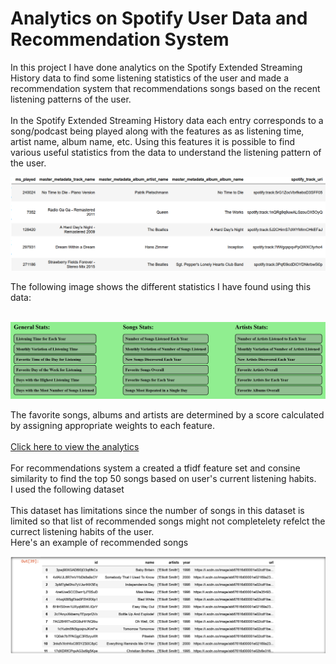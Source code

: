 # Analytics on Spotify User Data and Recommendation System
In this project I have done analytics on the Spotify Extended Streaming History data to find some listening statistics of the user and made a recommendation system that recommendations songs based on the recent listening patterns of the user. <br><br>
In the Spotify Extended Streaming History data each entry corresponds to a song/podcast being played along with the features as as listening time, artist name, album name, etc. Using this features it is possible to find various useful statistics from the data to understand the listening pattern of the user. 
<p>
  <img src="https://github.com/nikhileshk13/spotify_analytics_recommendation_system/blob/main/images/data_spotify.png">
</p>
The following image shows the different statistics I have found using this data: <br><br>
<p>
  <img src="https://github.com/nikhileshk13/spotify_analytics_recommendation_system/blob/main/images/stats.png">
</p>
The favorite songs, albums and artists are determined by a score calculated by assigning appropriate weights to each feature. 
<br><br>
<a href="https://nbviewer.org/github/nikhileshk13/spotify_analytics_recommendation_system/blob/main/spotify_userdata_analytics_plotly_final.ipynb">Click here to view the analytics</a>
<br><br>
For recommendations system a created a tfidf feature set and consine similarity to find the top 50 songs based on user's current listening habits.
<br>I used the following dataset <br>
<a href="https://www.kaggle.com/datasets/mrmorj/dataset-of-songs-in-spotify"></a>
<br>This dataset has limitations since the number of songs in this dataset is limited so that list of recommended songs might not completelety refelct the currect listening habits of the user.
<br>Here's an example of recommended songs<br>
<p>
  <img src="https://github.com/nikhileshk13/spotify_analytics_recommendation_system/blob/main/images/recommendations.png">
</p>

